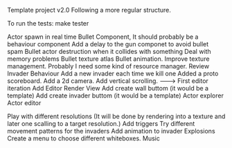 Template project v2.0
Following a more regular structure.

To run the tests:
make tester



Actor spawn in real time
Bullet Component, It should probably be a behaviour component
Add a delay to the gun componet to avoid bullet spam
Bullet actor destruction when it collides with something
Deal with memory problems
Bullet texture atlas
Bullet animation.
Improve texture management. Probably I need some kind of resource manager.
Review Invader Behaviour
Add a new invader each time we kill one
Added a proto scoreboard.
Add a 2d camera.
Add vertical scrolling.
    --->
First editor iteration
Add Editor Render View
Add create wall buttom (it would be a template)
Add create invader buttom (it would be a template)
Actor explorer
Actor editor



Play with different resolutions (It will be done by rendering into a texture and later one scalling to a target resolution.)
Add triggers
Try different movement patterns for the invaders
Add animation to invader
Explosions
Create a menu to choose different whiteboxes.
Music



    